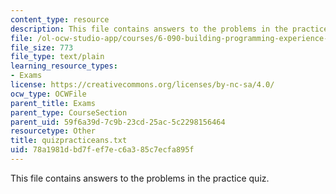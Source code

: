 ```yaml
---
content_type: resource
description: This file contains answers to the problems in the practice quiz.
file: /ol-ocw-studio-app/courses/6-090-building-programming-experience-a-lead-in-to-6-001-january-iap-2005/78a1981dbd7fef7ec6a385c7ecfa895f_quizpracticeans.txt
file_size: 773
file_type: text/plain
learning_resource_types:
- Exams
license: https://creativecommons.org/licenses/by-nc-sa/4.0/
ocw_type: OCWFile
parent_title: Exams
parent_type: CourseSection
parent_uid: 59f6a39d-7c9b-23cd-25ac-5c2298156464
resourcetype: Other
title: quizpracticeans.txt
uid: 78a1981d-bd7f-ef7e-c6a3-85c7ecfa895f
---
```

This file contains answers to the problems in the practice quiz.